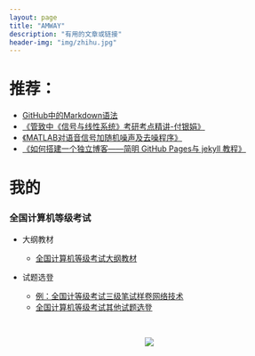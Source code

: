 ```yaml
---
layout: page
title: "AMWAY"
description: "有用的文章或链接"
header-img: "img/zhihu.jpg"
---
```




# 推荐：

- [GitHub中的Markdown语法](https://www.cnblogs.com/yabin/p/6366151.html)
- [《管致中《信号与线性系统》考研考点精讲-付银娟》](http://www.bilibili.com/video/av8002313/)
- [《MATLAB对语音信号加随机噪声及去噪程序》](http://blog.sina.com.cn/s/blog_6cde146e0100o0rm.html)
- [《如何搭建一个独立博客——简明 GitHub Pages与 jekyll 教程》](http://www.cnfeat.com/blog/2014/05/10/how-to-build-a-blog/)

# 我的

### 全国计算机等级考试

* 大纲教材
  - [全国计算机等级考试大纲教材](http://ncre.neea.edu.cn/html1/category/1507/899-1.htm)

* 试题选登
  - [例：全国计等级考试三级笔试样卷网络技术](https://raw.githubusercontent.com/diaryyaming/diaryyaming.github.io/master/myfiles/全国计算机等级考试三级笔试样卷网络技术.docx)
  - [全国计算机等级考试其他试题选登](http://ncre.neea.edu.cn/html1/category/1507/848-1.htm)




<!-- 代码1：放在页面需要展示的位置  -->
<!-- 如果您配置过sourceid，建议在div标签中配置sourceid、cid(分类id)，没有请忽略  -->
<div id="cyReward" role="cylabs" data-use="reward"></div>
<!-- 代码2：用来读取评论框配置，此代码需放置在代码1之后。 -->
<!-- 如果当前页面有评论框，代码2请勿放置在评论框代码之前。 -->
<!-- 如果页面同时使用多个实验室项目，以下代码只需要引入一次，只配置上面的div标签即可 -->
<script type="text/javascript" charset="utf-8" src="https://changyan.itc.cn/js/lib/jquery.js"></script>
<script type="text/javascript" charset="utf-8" src="https://changyan.sohu.com/js/changyan.labs.https.js?appid=cyu13voFA"></script>

<center>
    <p><img src="http://wx2.sinaimg.cn/mw690/005PA203gy1fhl2jbw0b0j30k20k20vs.jpg" align="center"></p>
</center>



